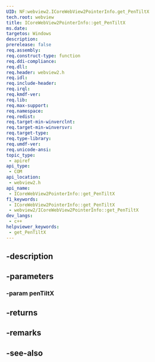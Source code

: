 ```yaml
---
UID: NF:webview2.ICoreWebView2PointerInfo.get_PenTiltX
tech.root: webview
title: ICoreWebView2PointerInfo::get_PenTiltX
ms.date: 
targetos: Windows
description: 
prerelease: false
req.assembly: 
req.construct-type: function
req.ddi-compliance: 
req.dll: 
req.header: webview2.h
req.idl: 
req.include-header: 
req.irql: 
req.kmdf-ver: 
req.lib: 
req.max-support: 
req.namespace: 
req.redist: 
req.target-min-winverclnt: 
req.target-min-winversvr: 
req.target-type: 
req.type-library: 
req.umdf-ver: 
req.unicode-ansi: 
topic_type:
 - apiref
api_type:
 - COM
api_location:
 - webview2.h
api_name:
 - ICoreWebView2PointerInfo::get_PenTiltX
f1_keywords:
 - ICoreWebView2PointerInfo::get_PenTiltX
 - webview2/ICoreWebView2PointerInfo::get_PenTiltX
dev_langs:
 - c++
helpviewer_keywords:
 - get_PenTiltX
---
```


## -description

## -parameters

### -param penTiltX

## -returns

## -remarks

## -see-also

